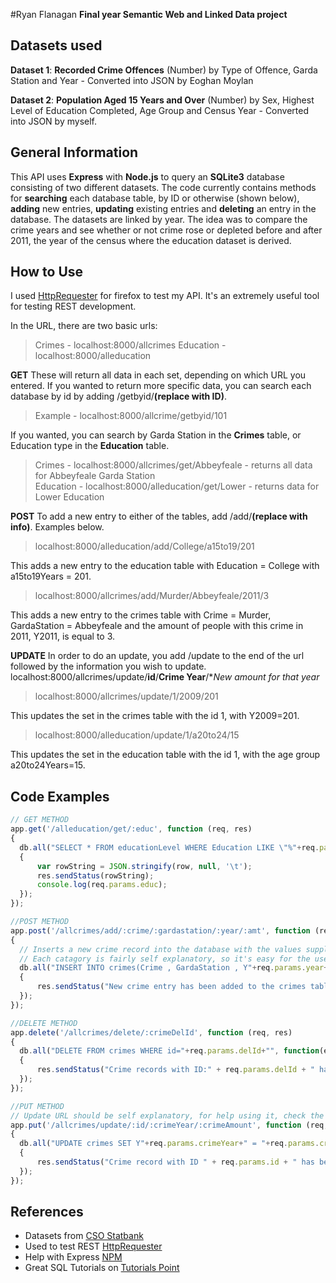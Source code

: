 #Ryan Flanagan
**Final year Semantic Web and Linked Data project**

## Datasets used

**Dataset 1**: **Recorded Crime Offences** (Number) by Type of Offence, Garda Station and
Year - Converted into JSON by Eoghan Moylan

**Dataset 2**: **Population Aged 15 Years and Over** (Number) by Sex, Highest Level of
Education Completed, Age Group and Census Year - Converted into JSON by myself.

## General Information

  This API uses **Express** with **Node.js** to query an **SQLite3** database consisting of two different datasets. The code currently contains methods for **searching** each database table, by ID or otherwise (shown below), **adding** new entries, **updating** existing entries and **deleting** an entry in the database. The datasets are linked by year. The idea was to compare the crime years and see whether or not crime rose or depleted before and after 2011, the year of the census where the education dataset is derived.
  
## How to Use
  I used [HttpRequester](https://addons.mozilla.org/en-us/firefox/addon/httprequester/) for firefox to test my API. It's an extremely useful tool for testing REST development.
  
  In the URL, there are two basic urls:
  
  >Crimes - localhost:8000/allcrimes
  >Education - localhost:8000/alleducation
  
**GET**
  These will return all data in each set, depending on which URL you entered. If you wanted to return more specific data, you can search each database by id by adding /getbyid/**(replace with ID)**.
  
  >Example - localhost:8000/allcrime/getbyid/101
  
  If you wanted, you can search by Garda Station in the **Crimes** table, or Education type in the **Education** table.
  
  >Crimes - localhost:8000/allcrimes/get/Abbeyfeale - returns all data for Abbeyfeale Garda Station       
  >Education - localhost:8000/alleducation/get/Lower - returns data for Lower Education
  
**POST**
  To add a new entry to either of the tables, add /add/**(replace with info)**. Examples below.
  >localhost:8000/alleducation/add/College/a15to19/201
  
  This adds a new entry to the education table with Education = College with a15to19Years = 201.
  
  >localhost:8000/allcrimes/add/Murder/Abbeyfeale/2011/3
  
  This adds a new entry to the crimes table with Crime = Murder, GardaStation = Abbeyfeale and the amount of people with this crime in 2011, Y2011, is equal to 3.
  
**UPDATE**
  In order to do an update, you add /update to the end of the url followed by the information you wish to update. localhost:8000/allcrimes/update/**id**/**Crime Year**/**New amount for that year*
  
  >localhost:8000/allcrimes/update/1/2009/201
  
  This updates the set in the crimes table with the id 1, with Y2009=201.
  
  >localhost:8000/alleducation/update/1/a20to24/15
  
  This updates the set in the education table with the id 1, with the age group a20to24Years=15.
  
  
## Code Examples

  ```javascript
  // GET METHOD
  app.get('/alleducation/get/:educ', function (req, res)
{
    db.all("SELECT * FROM educationLevel WHERE Education LIKE \"%"+req.params.educ+"%\"", function(err,row)
    {
        var rowString = JSON.stringify(row, null, '\t');
        res.sendStatus(rowString);
        console.log(req.params.educ);
    });
});

  //POST METHOD
  app.post('/allcrimes/add/:crime/:gardastation/:year/:amt', function (req, res)
{
    // Inserts a new crime record into the database with the values supplied by the user.
    // Each catagory is fairly self explanatory, so it's easy for the user to understand what to do.
    db.all("INSERT INTO crimes(Crime , GardaStation , Y"+req.params.year+") VALUES (\""+req.params.crime+"\", \""+req.params.gardastation+"\", "+req.params.amt+")", function(err,row)
    {
        res.sendStatus("New crime entry has been added to the crimes table.");
    });
});

  //DELETE METHOD
  app.delete('/allcrimes/delete/:crimeDelId', function (req, res)
{
    db.all("DELETE FROM crimes WHERE id="+req.params.delId+"", function(err,row)
    {
        res.sendStatus("Crime records with ID:" + req.params.delId + " have been deleted.");
    });
});

  //PUT METHOD
  // Update URL should be self explanatory, for help using it, check the README.md
app.put('/allcrimes/update/:id/:crimeYear/:crimeAmount', function (req, res)
{
    db.all("UPDATE crimes SET Y"+req.params.crimeYear+" = "+req.params.crimeAmount+"  WHERE id="+req.params.id+"", function(err,row)
    {
        res.sendStatus("Crime record with ID " + req.params.id + " has been updated with new values.");
    });
});

```

## References
- Datasets from [CSO Statbank](http://www.cso.ie/px/pxeirestat/statire/SelectTable/Omrade0.asp?Planguage=0)
- Used to test REST [HttpRequester](https://addons.mozilla.org/en-us/firefox/addon/httprequester/)
- Help with Express [NPM](https://www.npmjs.com/package/express)
- Great SQL Tutorials on [Tutorials Point](http://www.tutorialspoint.com/sql/)


  
  
  
  
